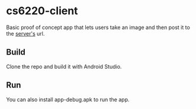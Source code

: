 # cs6220-client

Basic proof of concept app that lets users take an image and then post it to the [server's](https://github.com/ananthsd/cs6220FaceDetection) url. 

## Build
Clone the repo and build it with Android Studio.

## Run
You can also install app-debug.apk to run the app.
